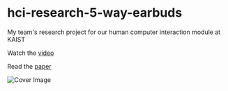 # hci-research-5-way-earbuds

My team's research project for our human computer interaction module at KAIST

Watch the [video](https://drive.google.com/open?id=1nkVT0ptGYHScGdcb0uoTVkpUa23jdrgj)

Read the [paper](https://drive.google.com/open?id=15N8IBZZTLnhCqT1XtK67c5FpNft2ghij)

![Cover Image](https://raw.githubusercontent.com/thaddeusphua/hci-research-5-way-earbuds/master/liberbudCover.png)
